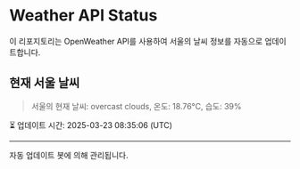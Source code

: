 
# Weather API Status

이 리포지토리는 OpenWeather API를 사용하여 서울의 날씨 정보를 자동으로 업데이트합니다.

## 현재 서울 날씨
> 서울의 현재 날씨: overcast clouds, 온도: 18.76°C, 습도: 39%

⏳ 업데이트 시간: 2025-03-23 08:35:06 (UTC)

---
자동 업데이트 봇에 의해 관리됩니다.
